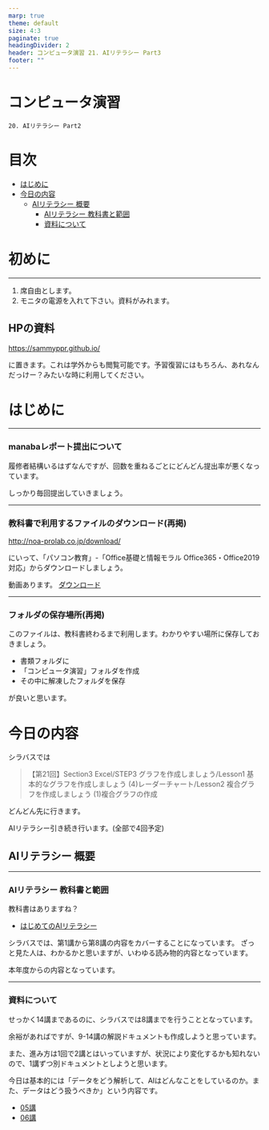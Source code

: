 ```yaml
---
marp: true
theme: default
size: 4:3
paginate: true
headingDivider: 2
header: コンピュータ演習 21. AIリテラシー Part3
footer: ""
---
```


<!--
YouTube 
2020
https://www.youtube.com/playlist?list=PL_g66qvNMUfSeBQvg6IsVBnvMzEvG3hPu
2021
https://www.youtube.com/playlist?list=PL_g66qvNMUfTi41G75an3JwffeJMeVcV3
-->

# コンピュータ演習 <!-- omit in toc --> 

    20. AIリテラシー Part2

# 目次<!-- omit in toc -->
- [はじめに](#はじめに)
- [今日の内容](#今日の内容)
  - [AIリテラシー 概要](#aiリテラシー-概要)
    - [AIリテラシー 教科書と範囲](#aiリテラシー-教科書と範囲)
    - [資料について](#資料について)

# 初めに<!-- omit in toc -->

---
1. 席自由とします。
2. モニタの電源を入れて下さい。資料がみれます。

## HPの資料<!-- omit in toc -->

https://sammyppr.github.io/

に置きます。これは学外からも閲覧可能です。予習復習にはもちろん、あれなんだっけー？みたいな時に利用してください。


# はじめに


---
### manabaレポート提出について<!-- omit in toc -->
履修者結構いるはずなんですが、回数を重ねるごとにどんどん提出率が悪くなっています。

しっかり毎回提出していきましょう。

---
### 教科書で利用するファイルのダウンロード(再掲)<!-- omit in toc -->
http://noa-prolab.co.jp/download/

にいって、「パソコン教育」-「Office基礎と情報モラル Office365・Office2019対応」からダウンロードしましょう。

動画あります。
[ダウンロード](https://www.youtube.com/watch?v=4OK8d9HC_ww)

---
### フォルダの保存場所(再掲)<!-- omit in toc -->
このファイルは、教科書終わるまで利用します。わかりやすい場所に保存しておきましょう。

- 書類フォルダに
- 「コンピュータ演習」フォルダを作成
- その中に解凍したフォルダを保存

が良いと思います。

# 今日の内容
シラバスでは

> 【第21回】Section3 Excel/STEP3 グラフを作成しましょう/Lesson1 基本的なグラフを作成しましょう (4)レーダーチャート/Lesson2 複合グラフを作成しましょう (1)複合グラフの作成

どんどん先に行きます。

AIリテラシー引き続き行います。(全部で4回予定)

## AIリテラシー 概要

---
### AIリテラシー 教科書と範囲
教科書はありますね？
- [はじめてのAIリテラシー](https://gihyo.jp/book/2021/978-4-297-12038-2)

シラバスでは、第1講から第8講の内容をカバーすることになっています。
ざっと見た人は、わかるかと思いますが、いわゆる読み物的内容となっています。

本年度からの内容となっています。


---
### 資料について
せっかく14講まであるのに、シラバスでは8講までを行うこととなっています。

余裕があればですが、9-14講の解説ドキュメントも作成しようと思っています。

また、進み方は1回で2講とはいっていますが、状況により変化するかも知れないので、1講ずつ別ドキュメントとしようと思います。

今日は基本的には「データをどう解析して、AIはどんなことをしているのか。また、データはどう扱うべきか」という内容です。

- [05講](https://sammyppr.github.io/2022/ComputerPractice/AI_literacy/cp_AI_05.pdf)
- [06講](https://sammyppr.github.io/2022/ComputerPractice/AI_literacy/cp_AI_06.pdf)
